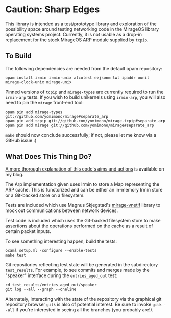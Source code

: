 # Caution: Sharp Edges

This library is intended as a test/prototype library and exploration of the possibility space around testing networking code in the MirageOS library operating systems project.  Currently, it is not usable as a drop-in replacement for the stock MirageOS ARP module supplied by `tcpip`.

## To Build

The following dependencies are needed from the default opam repository:

```
opam install irmin irmin-unix alcotest ezjsonm lwt ipaddr ounit mirage-clock-unix mirage-unix
```

Pinned versions of `tcpip` and `mirage-types` are currently required to run the `irmin-arp` tests.  If you wish to build unikernels using `irmin-arp`, you will also need to pin the `mirage` front-end tool:

```
opam pin add mirage-types git://github.com/yomimono/mirage#separate_arp
opam pin add tcpip git://github.com/yomimono/mirage-tcpip#separate_arp
opam pin add mirage git://github.com/yomimono/mirage#separate_arp
```

`make` should now conclude successfully; if not, please let me know via a GitHub issue :)

## What Does This Thing Do?

[A more thorough explanation of this code's aims and actions](http://somerandomidiot.com/blog/2015/04/24/what-a-distributed-version-controlled-ARP-cache-gets-you/) is available on my blog.

The Arp implementation given uses Irmin to store a Map representing the ARP cache.  This is functorized and can be either an in-memory Irmin store or a Git-backed store on a filesystem.  

Tests are included which use Magnus Skjegstad's [mirage-vnetif](https://github.com/magnuss/mirage-vnetif) library to mock out communications between network devices.

Test code is included which uses the Git-backed filesystem store to make assertions about the operations performed on the cache as a result of certain packet inputs.

To see something interesting happen, build the tests:

```
ocaml setup.ml -configure --enable-tests
make test
```

Git repositories reflecting test state will be generated in the subdirectory `test_results`.  For example, to see commits and merges made by the "speaker" interface during the `entries_aged_out` test:

```
cd test_results/entries_aged_out/speaker
git log --all --graph --oneline
```

Alternately, interacting with the state of the repository via the graphical git repository browser `gitk` is also of potential interest.  Be sure to invoke `gitk --all` if you're interested in seeing all the branches (you probably are!).
